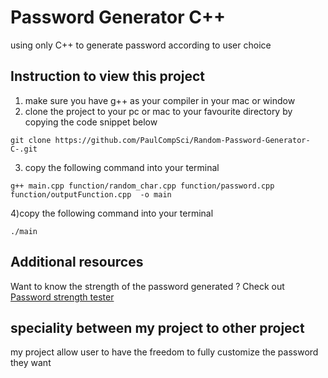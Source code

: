 # Password Generator C++
using only C++ to generate password according to user choice 


## Instruction to view this project 
1) make sure you have g++ as your compiler in your mac or window 
2) clone the project to your pc or mac to your favourite directory by copying the code snippet below 
```
git clone https://github.com/PaulCompSci/Random-Password-Generator-C-.git
```
3) copy the following command into your terminal
```
g++ main.cpp function/random_char.cpp function/password.cpp function/outputFunction.cpp  -o main
```

4)copy the following command into your terminal
 ```
 ./main
 ```
 
 ## Additional resources
Want to know the strength of the password generated ? Check out [Password strength tester](https://www.passwordmonster.com) 


## speciality between my project to other project
my project allow user to have the freedom to fully customize the password they want
